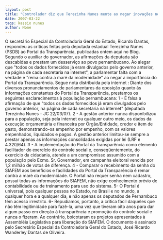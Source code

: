 ```yaml
---
layout: post
title: "Controlador diz que Terezinha Nunes mente ao negar inovações no Portal da Transparência"
date: 2007-03-22
tags: kassio nunes
author: None
---
```

O secretário Especial da Controladoria Geral do Estado, Ricardo Dantas, respondeu as críticas feitas pela deputada estadual Terezinha Nunes (PSDB) ao Portal da Transparência, publicadas ontem aqui no Blog. 
Segundo o auxiliar do governador, as afirmações da deputada são descabidas e prestam um desserviço ao povo pernambucano. 
Ao alegar que \"todos os dados fornecidos já eram divulgados pelo governo anterior, na página de cada secretaria na internet\", a parlamentar falta com a verdade e “rema contra a maré da modernidade” ao negar a importância do Portal da Transparência. 
Segue nota distribuída pela internet :
Diante dos diversos pronunciamentos de parlamentares da oposição quanto às informações constantes do Portal da Transparência, prestamos os seguintes esclarecimentos à população pernambucana: 
1 - É falsa a afirmação de que \"todos os dados fornecidos já eram divulgados pelo governo anterior, na página de cada secretaria na internet\" (deputada Terezinha Nunes – JC 22/03/07). 
2 - A gestão anterior nunca disponibilizou para a população, seja pela internet ou qualquer outro meio, os dados da execução orçamentária e financeira por Órgão/Entidade, credor e item de gasto, demonstrando-os empenho por empenho, com os valores empenhados, liquidados e pagos. A gestão anterior limitou-se sempre a prestar apenas as informações consolidadas exigidas por lei (LRF e 4.320/64).
3 - A implementação do Portal da Transparência como elemento facilitador do exercício do controle social e, conseqüentemente, do exercício da cidadania, atende a um compromisso assumido com a população pelo Exmo. Sr. Governador, em campanha eleitoral vencida por 1,2 milhão de votos de diferença. 
4 - Comparar o recebimento da senha do SIAFEM aos benefícios e facilidades do Portal da Transparência é remar contra a maré da modernidade. O Portal não requer senha nem cadastro, possui todas as informações do SIAFEM, não exige conhecimento prévio de contabilidade ou de treinamento para uso do sistema. 
5- O Portal é universal, pois qualquer pessoa no Estado, no Brasil e no mundo, a qualquer hora e a qualquer dia, e não apenas os deputados de Pernambuco têm acesso irrestrito. 
6- Repudiamos, portanto, a crítica fácil daqueles que não têm legitimidade para fazê-la, uma vez que tiveram oito anos para dar algum passo em direção à transparência e promoção do controle social e nunca o fizeram. Ao contrário, boicotaram os projetos apresentados à Assembléia Legislativa para liberação do SIAFEM. 
O documento é assinado pelo Secretário Especial da Controladoria Geral do Estado, José Ricardo Wanderley Dantas de Oliveira. 